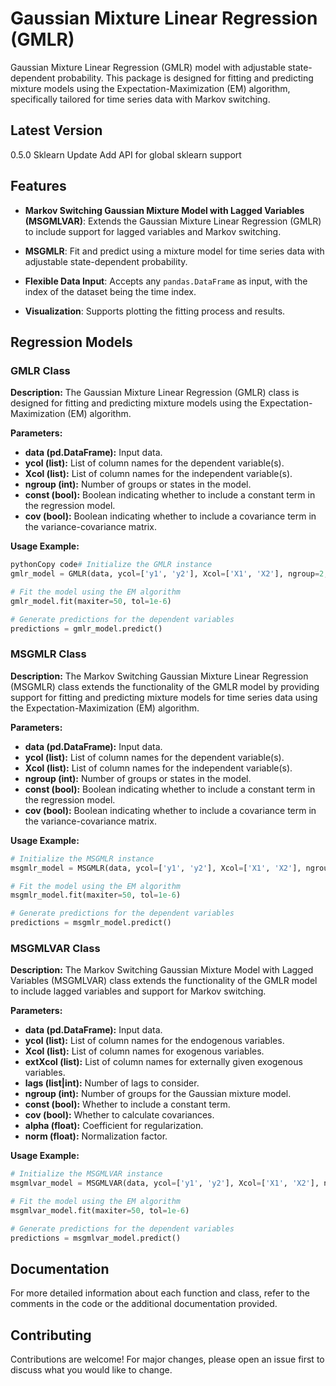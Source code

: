 # Gaussian Mixture Linear Regression (GMLR) 

Gaussian Mixture Linear Regression (GMLR) model with adjustable state-dependent probability. This package is designed for fitting and predicting mixture models using the Expectation-Maximization (EM) algorithm, specifically tailored for time series data with Markov switching. 

## Latest Version
0.5.0 Sklearn Update
Add API for global sklearn support

## Features 

- **Markov Switching Gaussian Mixture Model with Lagged Variables (MSGMLVAR)**: Extends the Gaussian Mixture Linear Regression (GMLR) to include support for lagged variables and Markov switching. 

- **MSGMLR**: Fit and predict using a mixture model for time series data with adjustable state-dependent probability.

- **Flexible Data Input**: Accepts any `pandas.DataFrame` as input, with the index of the dataset being the time index.

- **Visualization**: Supports plotting the fitting process and results.

## Regression Models

### GMLR Class

**Description:** The Gaussian Mixture Linear Regression (GMLR) class is designed for fitting and predicting mixture models using the Expectation-Maximization (EM) algorithm.

**Parameters:**

- **data (pd.DataFrame):** Input data.
- **ycol (list):** List of column names for the dependent variable(s).
- **Xcol (list):** List of column names for the independent variable(s).
- **ngroup (int):** Number of groups or states in the model.
- **const (bool):** Boolean indicating whether to include a constant term in the regression model.
- **cov (bool):** Boolean indicating whether to include a covariance term in the variance-covariance matrix.

**Usage Example:**

```python
pythonCopy code# Initialize the GMLR instance
gmlr_model = GMLR(data, ycol=['y1', 'y2'], Xcol=['X1', 'X2'], ngroup=2, const=True)

# Fit the model using the EM algorithm
gmlr_model.fit(maxiter=50, tol=1e-6)

# Generate predictions for the dependent variables
predictions = gmlr_model.predict()
```

### MSGMLR Class

**Description:** The Markov Switching Gaussian Mixture Linear Regression (MSGMLR) class extends the functionality of the GMLR model by providing support for fitting and predicting mixture models for time series data using the Expectation-Maximization (EM) algorithm.

**Parameters:**

- **data (pd.DataFrame):** Input data.
- **ycol (list):** List of column names for the dependent variable(s).
- **Xcol (list):** List of column names for the independent variable(s).
- **ngroup (int):** Number of groups or states in the model.
- **const (bool):** Boolean indicating whether to include a constant term in the regression model.
- **cov (bool):** Boolean indicating whether to include a covariance term in the variance-covariance matrix.

**Usage Example:**

```python
# Initialize the MSGMLR instance
msgmlr_model = MSGMLR(data, ycol=['y1', 'y2'], Xcol=['X1', 'X2'], ngroup=2, const=True)

# Fit the model using the EM algorithm
msgmlr_model.fit(maxiter=50, tol=1e-6)

# Generate predictions for the dependent variables
predictions = msgmlr_model.predict()
```

### MSGMLVAR Class

**Description:** The Markov Switching Gaussian Mixture Model with Lagged Variables (MSGMLVAR) class extends the functionality of the GMLR model to include lagged variables and support for Markov switching.

**Parameters:**

- **data (pd.DataFrame):** Input data.
- **ycol (list):** List of column names for the endogenous variables.
- **Xcol (list):** List of column names for exogenous variables.
- **extXcol (list):** List of column names for externally given exogenous variables.
- **lags (list|int):** Number of lags to consider.
- **ngroup (int):** Number of groups for the Gaussian mixture model.
- **const (bool):** Whether to include a constant term.
- **cov (bool):** Whether to calculate covariances.
- **alpha (float):** Coefficient for regularization.
- **norm (float):** Normalization factor.

**Usage Example:**

```python
# Initialize the MSGMLVAR instance
msgmlvar_model = MSGMLVAR(data, ycol=['y1', 'y2'], Xcol=['X1', 'X2'], ngroup=2, const=True)

# Fit the model using the EM algorithm
msgmlvar_model.fit(maxiter=50, tol=1e-6)

# Generate predictions for the dependent variables
predictions = msgmlvar_model.predict()
```

## Documentation

For more detailed information about each function and class, refer to the comments in the code or the additional documentation provided.

## Contributing

Contributions are welcome! For major changes, please open an issue first to discuss what you would like to change.
